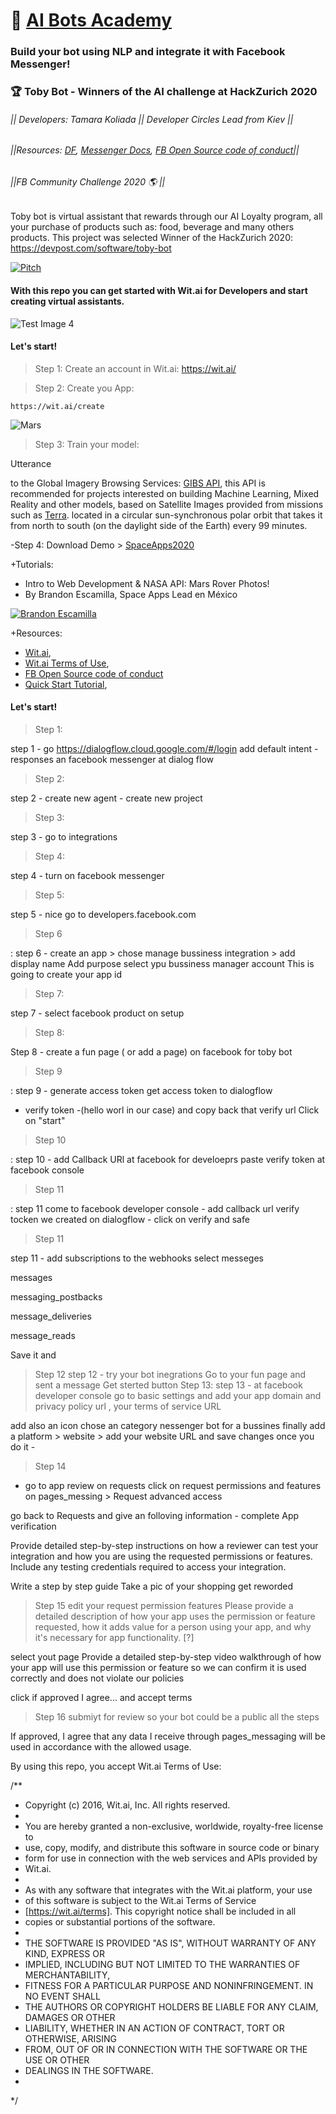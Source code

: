 # 🤖 [AI Bots Academy](#)  
### Build your bot using NLP and integrate it with Facebook  Messenger!
### 🏆 Toby Bot - Winners of the AI challenge at HackZurich 2020 
###### || Developers: Tamara Koliada || Developer Circles Lead from Kiev ||
###### ||Resources: [DF](#), [Messenger Docs](https://wit.ai/terms#3), [FB Open Source code of conduct](https://engineering.fb.com/codeofconduct/)||
###### ||FB Community Challenge 2020 🌎 || 

Toby bot is virtual assistant that rewards through our AI Loyalty program, all your purchase of products such as: food, beverage and many others products. This project was selected Winner of the HackZurich 2020: https://devpost.com/software/toby-bot

[![Pitch](https://img.youtube.com/vi/45elKi5Vn0k/0.jpg)](https://youtu.be/45elKi5Vn0k)

#### With this repo you can get started with Wit.ai for Developers and start creating virtual assistants. 

![Test Image 4](https://github.com/leoaiassistant/NASA_GIBS/blob/master/IMG/model.png)

#### Let's start!

> Step 1: Create an account in Wit.ai: https://wit.ai/

> Step 2: Create you App:

```
https://wit.ai/create
```

![Mars](https://github.com/leoaiassistant/NASA_APIs/blob/master/IMG/MARS.jpg) 

> Step 3: Train your model:

Utterance



 to the Global Imagery Browsing Services: [GIBS API](https://earthdata.nasa.gov/eosdis/science-system-description/eosdis-components/gibs), this API is recommended for projects interested on building Machine Learning, Mixed Reality and other models, based on Satellite Images provided from missions such as [Terra](https://www.nasa.gov/mission_pages/terra/spacecraft/index.html). located in a circular sun-synchronous polar orbit that takes it from north to south (on the daylight side of the Earth) every 99 minutes.

-Step 4: Download Demo > [SpaceApps2020](https://github.com/leoaiassistant/NASA_APIs_SpaceApps2020/)


+Tutorials:
- Intro to Web Development & NASA API: Mars Rover Photos!
- By Brandon Escamilla, Space Apps Lead en México

[![Brandon Escamilla](https://img.youtube.com/vi/KcyGr_onNiM/1.jpg)](https://youtu.be/KcyGr_onNiM)

+Resources:

- [Wit.ai](https://wit.ai/),
- [Wit.ai Terms of Use](https://wit.ai/terms#3),
- [FB Open Source code of conduct](https://engineering.fb.com/codeofconduct/)
- [Quick Start Tutorial](https://developers.facebook.com/docs/messenger-platform/getting-started/quick-start/),

#### Let's start!

> Step 1:

step 1 - go  https://dialogflow.cloud.google.com/#/login
add default intent - responses an facebook messenger at dialog flow

> Step 2:

step 2 - create new agent - create new project 

> Step 3:

step 3 - go to integrations

> Step 4:

step 4 - turn on facebook messenger 

> Step 5:

step 5 - nice go to developers.facebook.com

> Step 6

: step 6 - create an app > chose manage bussiness integration > add display name 
Add purpose 
select ypu bussiness manager account 
This is going to create your app id

> Step 7: 

step 7 - select facebook product on setup

> Step 8: 

Step 8 - create a fun page ( or add a page) on facebook 
for toby bot 

> Step 9

: step 9 - generate access token 
get access token to dialogflow 
 - verify token -(hello worl in our case) 
and copy back that verify url
Click on "start"

> Step 10 

:  step 10 - add Callback URl at facebook for develoeprs 
paste verify token 
at facebook console 

> Step 11 

: step 11 come to facebook developer console - add callback url 
verify tocken we created on dialogflow - click on verify and safe 

> Step 11

 step 11 - add subscriptions to the webhooks select messeges 

messages

messaging_postbacks

message_deliveries

message_reads

Save it and 
> Step 12 
step 12 - try your bot inegrations
Go to your fun page and sent a message 
Get sterted button
> Step 13: step 13 - at facebook developer console go to basic settings and add your app domain and 
privacy policy url , your terms of service URL

add also an icon 
chose an category 
nessenger bot for a bussines 
finally add a platform > website > add your website URL and save changes 
once you do it -
> Step 14
 - go to app review on requests 
click on request permissions and features 
on pages_messing > Request advanced access 

go back to Requests and give an folloving information - complete App verification 

Provide detailed step-by-step instructions on how a reviewer can test your integration and how you are using the requested permissions or features. Include any testing credentials required to access your integration.

Write a step by step guide 
Take a pic of your shopping 
get reworded 
> Step 15
 edit your request permission features 
Please provide a detailed description of how your app uses the permission or feature requested, how it adds value for a person using your app, and why it's necessary for app functionality. [?]


select yout page 
Provide a detailed step-by-step video walkthrough of how your app will use this permission or feature so we can confirm it is used correctly and does not violate our policies

click if approved I agree... and accept terms 

> Step 16
submiyt for review so your bot could be a public 
all the steps 

If approved, I agree that any data I receive through pages_messaging will be used in accordance with the allowed usage.












By using this repo, you accept Wit.ai Terms of Use:

/**
* Copyright (c) 2016, Wit.ai, Inc. All rights reserved.
*
* You are hereby granted a non-exclusive, worldwide, royalty-free license to
* use, copy, modify, and distribute this software in source code or binary
* form for use in connection with the web services and APIs provided by
* Wit.ai.
*
* As with any software that integrates with the Wit.ai platform, your use
* of this software is subject to the Wit.ai Terms of Service
* [https://wit.ai/terms]. This copyright notice shall be included in all
* copies or substantial portions of the software.
*
* THE SOFTWARE IS PROVIDED "AS IS", WITHOUT WARRANTY OF ANY KIND, EXPRESS OR
* IMPLIED, INCLUDING BUT NOT LIMITED TO THE WARRANTIES OF MERCHANTABILITY,
* FITNESS FOR A PARTICULAR PURPOSE AND NONINFRINGEMENT. IN NO EVENT SHALL
* THE AUTHORS OR COPYRIGHT HOLDERS BE LIABLE FOR ANY CLAIM, DAMAGES OR OTHER
* LIABILITY, WHETHER IN AN ACTION OF CONTRACT, TORT OR OTHERWISE, ARISING
* FROM, OUT OF OR IN CONNECTION WITH THE SOFTWARE OR THE USE OR OTHER
* DEALINGS IN THE SOFTWARE.
*
*/
